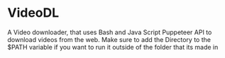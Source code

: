 # VideoDL
A Video downloader, that uses Bash and Java Script Puppeteer API to download videos from the web.
Make sure to add the Directory to the $PATH variable if you want to run it outside of the folder that its made in
